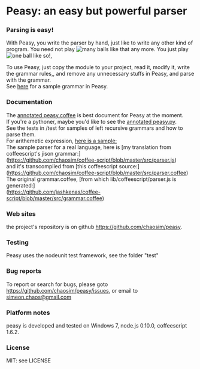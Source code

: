 # Peasy: an easy but powerful parser
### Parsing is easy!

With Peasy, you write the parser by hand, just like to write any other kind of program.
You need not play ![many balls like that any more.](https://raw.github.com/chaosim/peasy/master/doc/ballacrobatics.jpg)
You just play ![one ball like so!](https://raw.github.com/chaosim/peasy/master/doc/dolphinball.jpg),

To use Peasy, just copy the module to your project, read it, modify it, write the grammar rules,, and remove any unnecessary
stuffs in Peasy, and parse with the grammar.<br/>
See [here](http://chaosim.github.io/peasy/doc/peasy.html#peasysample) for a sample grammar in Peasy.<br/>

### Documentation
The [annotated peasy.coffee](http://chaosim.github.io/peasy/doc/peasy.html) is best document for Peasy at the moment.<br/>
If you're a pythoner, maybe you'd like to see the [annotated peasy.py](http://chaosim.github.io/peasy/doc/pypeasy.html).<br/>
See the tests in /test for samples of left recursive grammars and how to parse them.<br/>
For arithemetic expression, [here is a sample:](https://github.com/chaosim/peasy/blob/master/samples/arithmatic.js)<br/>
The sample parser for a real language, here is [my translation from coffeescript's jison grammar:] <br/>
(https://github.com/chaosim/coffee-script/blob/master/src/parser.js) <br/>
and it's transcompiled from [this coffeescript source:] <br/>
(https://github.com/chaosim/coffee-script/blob/master/src/parser.coffee)<br/>
The original grammar.coffee, [from which lib/coffeescript/parser.js is generated:]<br/>
(https://github.com/jashkenas/coffee-script/blob/master/src/grammar.coffee)

### Web sites
the project's repository is on github <https://github.com/chaosim/peasy>.

### Testing
Peasy uses the nodeunit test framework, see the folder "test"

### Bug reports
To report or search for bugs, please goto <https://github.com/chaosim/peasy/issues>, or email to simeon.chaos@gmail.com

### Platform notes
peasy is developed and tested on Windows 7, node.js 0.10.0, coffeescript 1.6.2.

### License
MIT: see LICENSE

